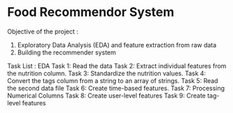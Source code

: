 # Food Recommendor System
Objective of the project : 
1. Exploratory Data Analysis (EDA) and feature extraction from raw data 
2. Building the recommender system

Task List : EDA
Task 1: Read the data
Task 2: Extract individual features from the nutrition column.
Task 3: Standardize the nutrition values.
Task 4: Convert the tags column from a string to an array of strings.
Task 5: Read the second data file
Task 6:  Create time-based features.
Task 7: Processing Numerical Columns 
Task 8: Create user-level features
Task 9: Create tag-level features 
